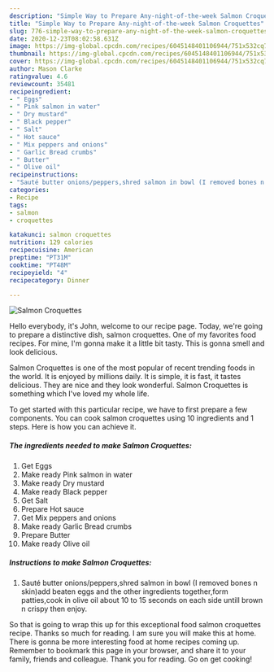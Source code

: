 ```yaml
---
description: "Simple Way to Prepare Any-night-of-the-week Salmon Croquettes"
title: "Simple Way to Prepare Any-night-of-the-week Salmon Croquettes"
slug: 776-simple-way-to-prepare-any-night-of-the-week-salmon-croquettes
date: 2020-12-23T08:02:58.631Z
image: https://img-global.cpcdn.com/recipes/6045148401106944/751x532cq70/salmon-croquettes-recipe-main-photo.jpg
thumbnail: https://img-global.cpcdn.com/recipes/6045148401106944/751x532cq70/salmon-croquettes-recipe-main-photo.jpg
cover: https://img-global.cpcdn.com/recipes/6045148401106944/751x532cq70/salmon-croquettes-recipe-main-photo.jpg
author: Mason Clarke
ratingvalue: 4.6
reviewcount: 35481
recipeingredient:
- " Eggs"
- " Pink salmon in water"
- " Dry mustard"
- " Black pepper"
- " Salt"
- " Hot sauce"
- " Mix peppers and onions"
- " Garlic Bread crumbs"
- " Butter"
- " Olive oil"
recipeinstructions:
- "Sauté butter onions/peppers,shred salmon in bowl (I removed bones n skin)add beaten eggs and the other ingredients together,form patties,cook in olive oil about 10 to 15 seconds on each side untill brown n crispy then enjoy."
categories:
- Recipe
tags:
- salmon
- croquettes

katakunci: salmon croquettes 
nutrition: 129 calories
recipecuisine: American
preptime: "PT31M"
cooktime: "PT48M"
recipeyield: "4"
recipecategory: Dinner

---
```



![Salmon Croquettes](https://img-global.cpcdn.com/recipes/6045148401106944/751x532cq70/salmon-croquettes-recipe-main-photo.jpg)

Hello everybody, it's John, welcome to our recipe page. Today, we're going to prepare a distinctive dish, salmon croquettes. One of my favorites food recipes. For mine, I'm gonna make it a little bit tasty. This is gonna smell and look delicious.

Salmon Croquettes is one of the most popular of recent trending foods in the world. It is enjoyed by millions daily. It is simple, it is fast, it tastes delicious. They are nice and they look wonderful. Salmon Croquettes is something which I've loved my whole life.




To get started with this particular recipe, we have to first prepare a few components. You can cook salmon croquettes using 10 ingredients and 1 steps. Here is how you can achieve it.

<!--inarticleads1-->

##### The ingredients needed to make Salmon Croquettes:

1. Get  Eggs
1. Make ready  Pink salmon in water
1. Make ready  Dry mustard
1. Make ready  Black pepper
1. Get  Salt
1. Prepare  Hot sauce
1. Get  Mix peppers and onions
1. Make ready  Garlic Bread crumbs
1. Prepare  Butter
1. Make ready  Olive oil




<!--inarticleads2-->

##### Instructions to make Salmon Croquettes:

1. Sauté butter onions/peppers,shred salmon in bowl (I removed bones n skin)add beaten eggs and the other ingredients together,form patties,cook in olive oil about 10 to 15 seconds on each side untill brown n crispy then enjoy.




So that is going to wrap this up for this exceptional food salmon croquettes recipe. Thanks so much for reading. I am sure you will make this at home. There is gonna be more interesting food at home recipes coming up. Remember to bookmark this page in your browser, and share it to your family, friends and colleague. Thank you for reading. Go on get cooking!
